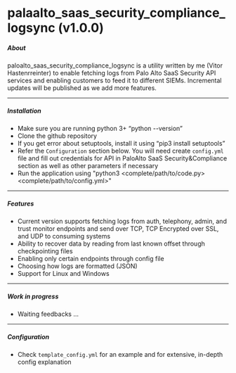 # palaalto_saas_security_compliance_logsync (v1.0.0)
##### About
paloalto_saas_security_compliance_logsync is a utility written by me (Vitor Hastenrreinter) to enable fetching logs from Palo Alto SaaS Security API services and enabling customers to feed it to different SIEMs. Incremental updates will be published as we add more features. 

---

##### Installation

- Make sure you are running python 3+ “python --version”
- Clone the github repository
- If you get error about setuptools, install it using “pip3 install setuptools”
- Refer the `Configuration` section below. You will need create `config.yml` file and fill out credentials for API in PaloAlto SaaS Security&Compliance section as well as other parameters if necessary
- Run the application using "python3 <complete/path/to/code.py> <complete/path/to/config.yml>"

---

##### Features

- Current version supports fetching logs from auth, telephony, admin, and trust monitor endpoints and send over TCP, TCP Encrypted over SSL, and UDP to consuming systems
- Ability to recover data by reading from last known offset through checkpointing files
- Enabling only certain endpoints through config file
- Choosing how logs are formatted (JSON)
- Support for Linux and Windows

---

##### Work in progress

- Waiting feedbacks ...

---

##### Configuration

- Check `template_config.yml` for an example and for extensive, in-depth config explanation

